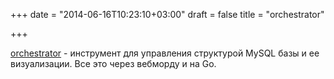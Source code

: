 +++
date = "2014-06-16T10:23:10+03:00"
draft = false
title = "orchestrator"

+++

<p><a href="https://github.com/outbrain/orchestrator">orchestrator</a>&nbsp;- инструмент для управления структурой MySQL базы&nbsp;и ее визуализации. Все это через вебморду и на Go.</p>

